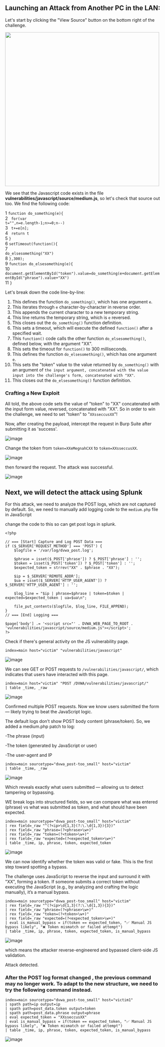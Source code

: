 ##  Launching an Attack from Another PC in the LAN:

Let's start by clicking the "View Source" button on the bottom right of the challenge.

<img src="https://github.com/mrudnitsky/dvwa-guide-2019/blob/master/medium/screenshots/jssource.png" width="500">

We see that the Javascript code exists in the file <b>vulnerabilities/javascript/source/medium.js</b>, so let's check that source out too. We find the following code:

1 <code>function do_something(e){</code><br>
2 <code>  for(var t="",n=e.length-1;n>=0;n--)</code><br>
3 <code>    t+=e[n];</code><br>
4 <code>  return t</code><br>
5 <code>}</code><br>
6 <code>setTimeout(function(){</code><br>
7 <code>  do_elsesomething("XX")</code><br>
8 <code>},300);</code><br>
9 <code>function do_elsesomething(e){</code><br>
10 <code> document.getElementById("token").value=do_something(e+document.getElementById("phrase").value+"XX")</code><br>
11 <code>}</code><br>

Let's break down the code line-by-line:
<ol type="1">
  <li>This defines the function <code>do_something()</code>, which has one argument <code>e</code>.</li>
  <li>This iterates through <code>e</code> character-by-character in reverse order.</li>
  <li>This appends the current character to a new temporary string.</li>
  <li>This line returns the temporary string, which is <code>e</code> reversed.</li>
  <li>This closes out the <code>do_something()</code> function definition.</li>
  <li>This sets a timeout, which will execute the defined <code>function()</code> after a specified wait.</li>
  <li>This <code>function()</code> code calls the other function <code>do_elsesomething()</code>, defined below, with the argument "XX".</li>
  <li>This sets the timeout for <code>function()</code> to 300 milliseconds.</li>
  <li>This defines the function <code>do_elsesomething()</code>, which has one argument <code>e</code>. </li>
  <li>This sets the "token" value to the value returned by <code>do_something()</code> with an argument of <code>the input argument, concatenated with the value input into the challenge's form, concatenated with "XX"</code>.</li>
  <li>This closes out the <code>do_elsesomething()</code> function definition.</li>
</ol>

<h3><b>Crafting a New Exploit</b></h3>

All told, the above code sets the value of "token" to "XX" concatenated with the input form value, reversed, concatenated with "XX". So in order to win the challenge, we need to set "token" to "`XXsseccusXX`"!


Now, after creating the payload, intercept the request in Burp Suite after submitting it as 'success'.

![image](https://github.com/user-attachments/assets/a6d99e2e-51c7-4d5b-a1c0-ef263491a259)


Change the token from `token=XXeMegnahCXX` to `token=XXsseccusXX`. 

![image](https://github.com/user-attachments/assets/c40b65bc-ddaf-4512-b809-28c5d3797888)

then forward the request. The attack was successful.

![image](https://github.com/user-attachments/assets/910b54bc-111a-4cdf-b608-288119dde7d5)

## Next, we will detect the attack using Splunk

For this attack, we need to analyze the POST logs, which are not captured by default. So, we need to manually add logging code to the `medium.php` file in JavaScript

change the code to this so can get post logs in splunk.

```
<?php

// === [Start] Capture and Log POST Data ===
if ($_SERVER['REQUEST_METHOD'] === 'POST') {
    $logfile = '/var/log/dvwa_post.log';

    $phrase = isset($_POST['phrase']) ? $_POST['phrase'] : '';
    $token = isset($_POST['token']) ? $_POST['token'] : '';
    $expected_token = strrev("XX" . $phrase . "XX");

    $ip = $_SERVER['REMOTE_ADDR'];
    $ua = isset($_SERVER['HTTP_USER_AGENT']) ? $_SERVER['HTTP_USER_AGENT'] : '';

    $log_line = "$ip | phrase=$phrase | token=$token | expected=$expected_token | ua=$ua\n";

    file_put_contents($logfile, $log_line, FILE_APPEND);
}
// === [End] Logging ===

$page['body'] .= '<script src="' . DVWA_WEB_PAGE_TO_ROOT . 'vulnerabilities/javascript/source/medium.js"></script>';
?>
```

 Check  if there's general activity on the JS vulnerability page.

```
index=main host="victim" "vulnerabilities/javascript"
```

![image](https://github.com/user-attachments/assets/d2ee0df9-aade-4b6b-a5d2-94ec188f3ed8)

We can see GET or POST requests to `/vulnerabilities/javascript/`, which indicates that users have interacted with this page.

```
index=main host="victim" "POST /DVWA/vulnerabilities/javascript/"
| table _time, _raw
```

![image](https://github.com/user-attachments/assets/c216687b-2d61-4335-a0d3-8aac366c0a4d)

Confirmed multiple POST requests. Now we know users submitted the form — likely trying to beat the JavaScript logic.

The default logs don’t show POST body content (phrase/token). So, we added a medium.php patch to log:

-The phrase (input)

-The token (generated by JavaScript or user)

-The user-agent and IP

```
index=main sourcetype="dvwa_post-too_small" host="victim"
| table _time, _raw
```

![image](https://github.com/user-attachments/assets/1a2f6754-c4db-424c-9413-7b43a562c3a1)

Which reveals exactly what users submitted — allowing us to detect tampering or bypassing.

WE break logs into structured fields, so we can compare what was entered (phrase) vs what was submitted as token, and what should have been expected.

```
index=main sourcetype="dvwa_post-too_small" host="victim"
| rex field=_raw "^(?<ip>\d{1,3}(?:\.\d{1,3}){3})"
| rex field=_raw "phrase=(?<phrase>\w+)"
| rex field=_raw "token=(?<token>\w+)"
| rex field=_raw "expected=(?<expected_token>\w+)"
| table _time, ip, phrase, token, expected_token

```

![image](https://github.com/user-attachments/assets/fb207255-0f09-4632-bc23-be43597c8de1)

We can now identify whether the token was valid or fake. This is the first step toward spotting a bypass.


The challenge uses JavaScript to reverse the input and surround it with "XX", forming a token. If someone submits a correct token without executing the JavaScript (e.g., by analyzing and crafting the logic manually), it’s a manual bypass.

```
index=main sourcetype="dvwa_post-too_small" host="victim"
| rex field=_raw "^(?<ip>\d{1,3}(?:\.\d{1,3}){3})"
| rex field=_raw "phrase=(?<phrase>\w+)"
| rex field=_raw "token=(?<token>\w+)"
| rex field=_raw "expected=(?<expected_token>\w+)"
| eval is_manual_bypass = if(token == expected_token, "✅ Manual JS bypass likely", "❌ Token mismatch or failed attempt")
| table _time, ip, phrase, token, expected_token, is_manual_bypass
```

![image](https://github.com/user-attachments/assets/33e3ad22-97e0-4924-b77a-b235d03f7f5b)

which means the attacker reverse-engineered and bypassed client-side JS validation.

Attack detected.


### After the POST log format changed , the previous command may no longer work. To adapt to the new structure, we need to try the following command instead.

```
index=main sourcetype="dvwa_post-too_small" host="victim1"
| spath path=ip output=ip
| spath path=post_data.token output=token
| spath path=post_data.phrase output=phrase
| eval expected_token = "XXsseccusXX"
| eval is_manual_bypass = if(token == expected_token, "✅ Manual JS bypass likely", "❌ Token mismatch or failed attempt")
| table _time, ip, phrase, token, expected_token, is_manual_bypass
```

![image](https://github.com/user-attachments/assets/71490c18-5be3-49b4-95a1-b8615efff7fc)

